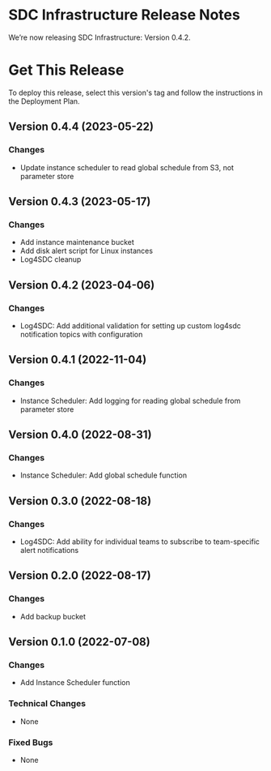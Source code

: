 # SDC Infrastructure Release Notes
We’re now releasing SDC Infrastructure: Version 0.4.2.

# Get This Release
​To deploy this release, select this version's tag and follow the instructions in the Deployment Plan.

## Version 0.4.4 (2023-05-22)
### Changes
- Update instance scheduler to read global schedule from S3, not parameter store

## Version 0.4.3 (2023-05-17)
### Changes
- Add instance maintenance bucket
- Add disk alert script for Linux instances
- Log4SDC cleanup

## Version 0.4.2 (2023-04-06)
### Changes
- Log4SDC: Add additional validation for setting up custom log4sdc notification topics with configuration

## Version 0.4.1 (2022-11-04)
### Changes
- Instance Scheduler: Add logging for reading global schedule from parameter store

## Version 0.4.0 (2022-08-31)
### Changes
- Instance Scheduler: Add global schedule function

## Version 0.3.0 (2022-08-18)
### Changes
- Log4SDC: Add ability for individual teams to subscribe to team-specific alert notifications

## Version 0.2.0 (2022-08-17)
### Changes
- Add backup bucket

## Version 0.1.0 (2022-07-08)
### Changes
- Add Instance Scheduler function

### Technical Changes
- None

### Fixed Bugs
- None
